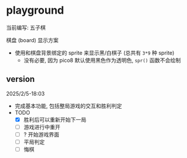 # playground
当前编写: 五子棋

棋盘 (board) 显示方案
* 使用和棋盘背景绑定的 sprite 来显示黑/白棋子 (总共有 `3*9` 种 sprite)
    - 没有必要, 因为 pico8 默认使用黑色作为透明色, `spr()` 函数不会绘制

## version
2025/2/5-18:03
* 完成基本功能, 包括整局游戏的交互和胜利判定
* TODO
    - [X] 胜利后可以重新开始下一局
    - [ ] 游戏进行中重开
    - [ ] ? 开始游戏界面
    - [ ] 平局判定
    - [ ] 悔棋
